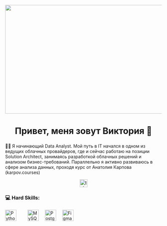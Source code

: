 <br clear="both">

<div align="center">
  <img height="350" width="750" src="https://github.com/orekhova-vi/orekhova-vi/blob/main/IMG_9491.gif" />
</div>

###

<h1 align="center">Привет, меня зовут Виктория 🌺 </h1>

###

<p align="left">👩‍💻 Я начинающий Data Analyst. Мой путь в IT начался в одном из ведущих облачных провайдеров, где и сейчас работаю на позиции Solution Architect, занимаясь разработкой облачных решений и анализом бизнес-требований. Параллельно я активно развиваюсь в сфере анализа данных, проходя курс от Анатолия Карпова (karpov.courses)<br></p>

<div align="center">
  <a href="https://t.me/savushka22" target="_blank">
    <img src="https://img.shields.io/static/v1?message=Telegram&logo=telegram&label=&color=2CA5E0&logoColor=white&labelColor=&style=for-the-badge" height="25" alt="telegram logo"  />
  </a>
</div>

###

<h3 align="left">💻 Hard Skills:</h3>

###

<div align="left">
<a href="https://www.python.org/" target="_blank" rel="noreferrer"><img src="https://raw.githubusercontent.com/danielcranney/readme-generator/main/public/icons/skills/python-colored.svg" width="36" height="36" alt="Python" height="40"/></a>
<img width="12" />


<img width="12" />
<a href="https://www.mysql.com/" target="_blank" rel="noreferrer"><img src="https://raw.githubusercontent.com/danielcranney/readme-generator/main/public/icons/skills/mysql-colored.svg" width="36" height="36" alt="MySQL" height="40"/></a>
<img width="12" />
<a href="https://www.postgresql.org/" target="_blank" rel="noreferrer"><img src="https://raw.githubusercontent.com/danielcranney/readme-generator/main/public/icons/skills/postgresql-colored.svg" width="36" height="36" alt="PostgreSQL" height="40"/></a>
<img width="12" />
<a href="https://www.figma.com/" target="_blank" rel="noreferrer"><img src="https://raw.githubusercontent.com/danielcranney/readme-generator/main/public/icons/skills/figma-colored.svg" width="36" height="36" alt="Figma"height="40" /></a> 
</div>



###
